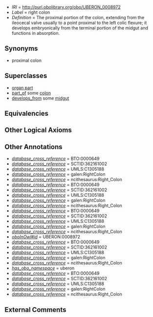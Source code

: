  * *IRI* = http://purl.obolibrary.org/obo/UBERON_0008972
 * *Label* = right colon
 * *Definition* = The proximal portion of the colon, extending from the ileocecal valve usually to a point proximal to the left colic flexure; it develops embryonically from the terminal portion of the midgut and functions in absorption.

## Synonyms

 * proximal colon

## Superclasses

 * [organ part](../../UBERON/64/UBERON_0000064.md)
 * [part_of](../../BFO/50/BFO_0000050.md) some [colon](../../UBERON/55/UBERON_0001155.md)
 * [develops_from](../../RO/02/RO_0002202.md) some [midgut](../../UBERON/45/UBERON_0001045.md)

## Equivalencies


## Other Logical Axioms


## Other Annotations

 * *[database_cross_reference](../../ef/oboInOwl#hasDbXref.md)* = BTO:0000649
 * *[database_cross_reference](../../ef/oboInOwl#hasDbXref.md)* = SCTID:362161002
 * *[database_cross_reference](../../ef/oboInOwl#hasDbXref.md)* = UMLS:C1305188
 * *[database_cross_reference](../../ef/oboInOwl#hasDbXref.md)* = galen:RightColon
 * *[database_cross_reference](../../ef/oboInOwl#hasDbXref.md)* = ncithesaurus:Right_Colon
 * *[database_cross_reference](../../ef/oboInOwl#hasDbXref.md)* = BTO:0000649
 * *[database_cross_reference](../../ef/oboInOwl#hasDbXref.md)* = SCTID:362161002
 * *[database_cross_reference](../../ef/oboInOwl#hasDbXref.md)* = UMLS:C1305188
 * *[database_cross_reference](../../ef/oboInOwl#hasDbXref.md)* = galen:RightColon
 * *[database_cross_reference](../../ef/oboInOwl#hasDbXref.md)* = ncithesaurus:Right_Colon
 * *[database_cross_reference](../../ef/oboInOwl#hasDbXref.md)* = BTO:0000649
 * *[database_cross_reference](../../ef/oboInOwl#hasDbXref.md)* = SCTID:362161002
 * *[database_cross_reference](../../ef/oboInOwl#hasDbXref.md)* = UMLS:C1305188
 * *[database_cross_reference](../../ef/oboInOwl#hasDbXref.md)* = galen:RightColon
 * *[database_cross_reference](../../ef/oboInOwl#hasDbXref.md)* = ncithesaurus:Right_Colon
 * *[oboInOwl#id](../../id/oboInOwl#id.md)* = UBERON:0008972
 * *[database_cross_reference](../../ef/oboInOwl#hasDbXref.md)* = BTO:0000649
 * *[database_cross_reference](../../ef/oboInOwl#hasDbXref.md)* = SCTID:362161002
 * *[database_cross_reference](../../ef/oboInOwl#hasDbXref.md)* = UMLS:C1305188
 * *[database_cross_reference](../../ef/oboInOwl#hasDbXref.md)* = galen:RightColon
 * *[database_cross_reference](../../ef/oboInOwl#hasDbXref.md)* = ncithesaurus:Right_Colon
 * *[has_obo_namespace](../../ce/oboInOwl#hasOBONamespace.md)* = uberon
 * *[database_cross_reference](../../ef/oboInOwl#hasDbXref.md)* = BTO:0000649
 * *[database_cross_reference](../../ef/oboInOwl#hasDbXref.md)* = SCTID:362161002
 * *[database_cross_reference](../../ef/oboInOwl#hasDbXref.md)* = UMLS:C1305188
 * *[database_cross_reference](../../ef/oboInOwl#hasDbXref.md)* = galen:RightColon
 * *[database_cross_reference](../../ef/oboInOwl#hasDbXref.md)* = ncithesaurus:Right_Colon

## External Comments

